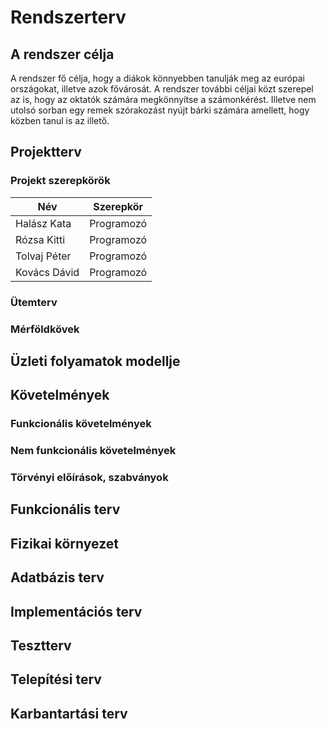 # Rendszerterv

## A rendszer célja
A rendszer fő célja, hogy a diákok könnyebben tanulják meg az európai országokat, illetve azok fővárosát. A rendszer további céljai közt szerepel az is, hogy az oktatók számára megkönnyítse a számonkérést. Illetve nem utolsó sorban egy remek szórakozást nyújt bárki számára amellett, hogy közben tanul is az illető.
## Projektterv

### Projekt szerepkörök
| Név       | Szerepkör |
|-------------|-----------|
| Halász Kata | Programozó |
| Rózsa Kitti | Programozó |
| Tolvaj Péter | Programozó |
| Kovács Dávid  | Programozó |
### Ütemterv

### Mérföldkövek

## Üzleti folyamatok modellje

## Követelmények

### Funkcionális követelmények

### Nem funkcionális követelmények

### Törvényi előírások, szabványok

## Funkcionális terv

## Fizikai környezet

## Adatbázis terv

## Implementációs terv

## Tesztterv

## Telepítési terv

## Karbantartási terv
